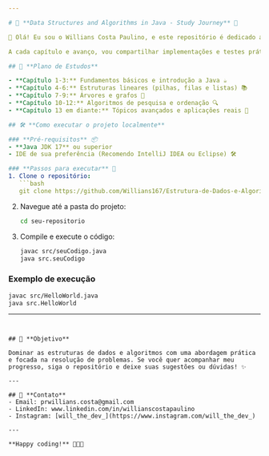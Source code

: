 ```yaml
---

# 🚀 **Data Structures and Algorithms in Java - Study Journey** 📘

👋 Olá! Eu sou o Willians Costa Paulino, e este repositório é dedicado aos meus estudos do livro **"Estrutura de Dados e Algoritmos em Java"** de Michael T. Goodrich.

A cada capítulo e avanço, vou compartilhar implementações e testes práticos com diferentes estruturas de dados e algoritmos, tudo no bom e velho Java! 🖥️

## 📅 **Plano de Estudos**

- **Capítulo 1-3:** Fundamentos básicos e introdução a Java ☕
- **Capítulo 4-6:** Estruturas lineares (pilhas, filas e listas) 📚
- **Capítulo 7-9:** Árvores e grafos 🌳
- **Capítulo 10-12:** Algoritmos de pesquisa e ordenação 🔍
- **Capítulo 13 em diante:** Tópicos avançados e aplicações reais 🚀

## 🛠️ **Como executar o projeto localmente**

### **Pré-requisitos** 📦
- **Java JDK 17** ou superior
- IDE de sua preferência (Recomendo IntelliJ IDEA ou Eclipse) 🛠️

### **Passos para executar** 🚀
1. Clone o repositório:
   ```bash
   git clone https://github.com/Willians167/Estrutura-de-Dados-e-Algoritimos-em-JAVA.git
   ```
   
2. Navegue até a pasta do projeto:
   ```bash
   cd seu-repositorio
   ```

3. Compile e execute o código:
   ```bash
   javac src/seuCodigo.java
   java src.seuCodigo
   ```

### **Exemplo de execução**

```bash
javac src/HelloWorld.java
java src.HelloWorld
```

---
```


## 🎯 **Objetivo**

Dominar as estruturas de dados e algoritmos com uma abordagem prática e focada na resolução de problemas. Se você quer acompanhar meu progresso, siga o repositório e deixe suas sugestões ou dúvidas! ✨

---

## 📧 **Contato**
- Email: prwillians.costa@gmail.com  
- LinkedIn: www.linkedin.com/in/willianscostapaulino  
- Instagram: [will_the_dev_](https://www.instagram.com/will_the_dev_)

---

**Happy coding!** 👨‍💻🍕
